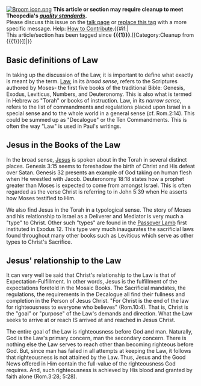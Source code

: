 [![Broom icon.png](images/thumb/9/90/Broom_icon.png/30px-Broom_icon.png.pagespeed.ce.3MDzK_R-j-.png)](http://www.theopedia.com/File:Broom_icon.png)
**This article or section may require cleanup to meet Theopedia's *[quality standards](http://www.theopedia.com/Theopedia:Writing_guide "Theopedia:Writing guide")*.**  
Please discuss this issue on the
[talk page](http://www.theopedia.com/Talk:Jesus_and_the_Law "Talk:Jesus and the Law")
or
[replace this tag](index.php?title=Jesus_and_the_Law&action=edit)
with a more specific message. Help:
[How to Contribute](http://www.theopedia.com/Help:How_to_contribute "Help:How to contribute").{{\#if:|  
This article/section has been tagged since
**{{{1}}}**.[[Category:Cleanup from {{{1}}}]]|}}
## Basic definitions of Law

In taking up the discussion of the Law, it is important to define
what exactly is meant by the term. [Law](Law "Law"), in its
*broad sense*, refers to the Scriptures authored by Moses- the
first five books of the traditional Bible: Genesis, Exodus,
Leviticus, Numbers, and Deuteronomy. This is also what is termed in
Hebrew as "Torah" or books of instruction. Law, in its
*narrow sense*, refers to the list of commandments and regulations
placed upon Israel in a special sense and to the whole world in a
general sense (cf. Rom.2:14). This could be summed up as
"Decalogue" or the Ten Commandments. This is often the way "Law" is
used in Paul's writings.

## Jesus in the Books of the Law

In the broad sense, [Jesus](Jesus "Jesus") is spoken about in the
Torah in several distinct places. Genesis 3:15 seems to foreshadow
the birth of Christ and His defeat over Satan. Genesis 32 presents
an example of God taking on human flesh when He wrestled with
Jacob. Deuteronomy 18:18 states how a prophet greater than Moses is
expected to come from amongst Israel. This is often regarded as the
verse Christ is referring to in John 5:39 when He asserts how Moses
testified to Him.

We also find Jesus in the Torah in a typological sense. The story
of Moses and his relationship to Israel as a Deliverer and Mediator
is very much a "type" to Christ. Other such "types" are found in
the
[Passover Lamb](index.php?title=Passover_Lamb&action=edit&redlink=1 "Passover Lamb (page does not exist)")
first instituted in Exodus 12. This type very much inaugurates the
sacrificial laws found throughout many other books such as
Leviticus which serve as other types to Christ's Sacrifice.

## Jesus' relationship to the Law

It can very well be said that Christ's relationship to the Law is
that of Expectation-Fulfillment. In other words, Jesus is the
fulfillment of the expectations foretold in the Mosaic Books. The
Sacrificial mandates, the regulations, the requirements in the
Decalogue all find their fullness and completion in the Person of
Jesus Christ. "For Christ is the end of the law for righteousness
to everyone who believes" (Rom.10:4). That is, Christ is the "goal"
or "purpose" of the Law's demands and direction. What the Law seeks
to arrive at or reach IS arrived at and reached in Jesus Christ.

The entire goal of the Law is righteousness before God and man.
Naturally, God is the Law's primary concern, man the secondary
concern. There is nothing else the Law serves to reach other than
becoming righteous before God. But, since man has failed in all
attempts at keeping the Law, it follows that righteousness is not
attained by the Law. Thus, Jesus and the Good News offered in Him
contain the full-value of the righteousness God requires. And, such
righteousness is achieved by His blood and granted by faith alone
(Rom.3:28; 5:28).



